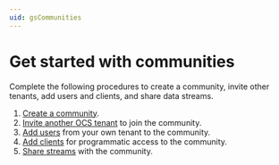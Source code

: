 ```yaml
---
uid: gsCommunities
---
```


# Get started with communities

Complete the following procedures to create a community, invite other tenants, add users and clients, and share data streams.

1. [Create a community](xref:add-community).
2. [Invite another OCS tenant](xref:managecommunity#invite-a-tenant-to-a-community) to join the community.
3. [Add users](xref:managecommunityusers#add-users-to-a-community) from your own tenant to the community.
4. [Add clients](xref:managecommunityclients#add-clients-to-a-community) for programmatic access to the community.
5. [Share streams](xref:ShareStreams) with the community.
